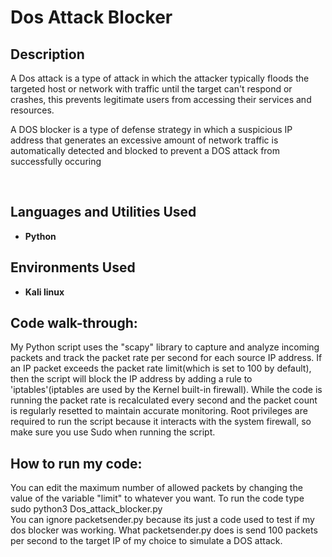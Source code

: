 <h1>Dos Attack Blocker</h1>


<h2>Description</h2>
A Dos attack is a type of attack in which the attacker typically floods the targeted host or network with traffic until the target can't respond or crashes, this prevents legitimate users from accessing their services and resources.

A DOS blocker is a type of defense strategy in which a suspicious IP address that generates an excessive amount of network traffic is automatically detected and blocked to prevent a DOS attack from successfully occuring

<br />


<h2>Languages and Utilities Used</h2>

- <b>Python</b> 

<h2>Environments Used </h2>

- <b>Kali linux</b> 

<h2>Code walk-through:</h2>

<p>
My Python script uses the "scapy" library to capture and analyze incoming packets and track the packet rate per second for each source IP address. If an IP packet exceeds the packet rate limit(which is set to 100 by default), then the script will block the IP address by adding a rule to 'iptables'(iptables are used by the Kernel built-in firewall). While the code is running the packet rate is recalculated every second and the packet count is regularly resetted to maintain accurate monitoring. Root privileges are required to run the script because it interacts with the system firewall, so make sure you use Sudo when running the script.   
</p>

<h2>How to run my code:</h2>
<p>
You can edit the maximum number of allowed packets by changing the value of the variable "limit" to whatever you want. To run the code type sudo python3 Dos_attack_blocker.py
 <br>
You can ignore packetsender.py because its just a code used to test if my dos blocker was working. What packetsender.py does is send 100 packets per second to the target IP of my choice to simulate a DOS attack.

</p>
